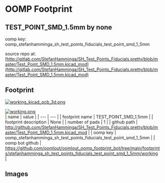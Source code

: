 # OOMP Footprint  
## TEST_POINT_SMD_1.5mm  by none  
  
oomp key: oomp_stefanhamminga_sh_test_points_fiducials_test_point_smd_1_5mm  
  
source repo at: [http://gitlab.com/StefanHamminga/SH_Test_Points_Fiducials.pretty/blob/master/Test_Point_SMD_1.5mm.kicad_mod](http://gitlab.com/StefanHamminga/SH_Test_Points_Fiducials.pretty/blob/master/Test_Point_SMD_1.5mm.kicad_mod)  
## Footprint  
  
[![working_kicad_pcb_3d.png](working_kicad_pcb_3d_600.png)](working_kicad_pcb_3d.png)  
  
[![working.png](working_600.png)](working.png)  
| name | value | 
| --- | --- | 
| footprint name | TEST_POINT_SMD_1.5mm | 
| footprint description | None | 
| number of pads | 1 | 
| github path | http://github.com/StefanHamminga/SH_Test_Points_Fiducials.pretty/blob/master/Test_Point_SMD_1.5mm.kicad_mod | 
| oomp key | oomp_stefanhamminga_sh_test_points_fiducials_test_point_smd_1_5mm | 
| oomp bot github | https://github.com/oomlout/oomlout_oomp_footprint_bot/tree/main/footprints/stefanhamminga_sh_test_points_fiducials_test_point_smd_1_5mm/working | 
## Images  
